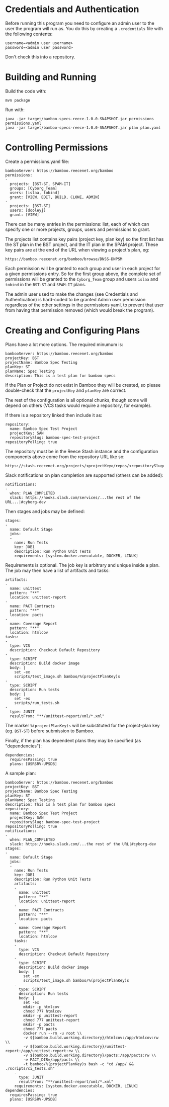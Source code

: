 # Credentials and Authentication

Before running this program you need to configure an admin user
to the user the program will run as. You do this by creating a
`.credentials` file with the following contents:

    username=<admin user username>
    password=<admin user password>

Don't check this into a repository.


# Building and Running

Build the code with:

    mvn package
    
Run with:

    java -jar target/bamboo-specs-reece-1.0.0-SNAPSHOT.jar permissions permissions.yaml
    java -jar target/bamboo-specs-reece-1.0.0-SNAPSHOT.jar plan plan.yaml

# Controlling Permissions

Create a permissions.yaml file:

    bambooServer: https://bamboo.reecenet.org/bamboo
    permissions:
    -
      projects: [BST-ST, SPAM-IT]
      groups: [Cyborg_Team]
      users: [islaa, tobind]
      grant: [VIEW, EDIT, BUILD, CLONE, ADMIN]
    -
      projects: [BST-ST]
      users: [dooleyj]
      grant: [VIEW]

There can be many entries in the permissions: list, each of which
can specify one or more projects, groups, users and permissions to grant.

The projects list contains key pairs (project key, plan key) so the
first list has the ST plan in the BST project, and the IT plan in
the SPAM project. These key pairs are at the end of the URL when
viewing a project's plan, eg:

    https://bamboo.reecenet.org/bamboo/browse/DNSS-DNPSM

Each permission will be granted to each group and user in each project for a
given permissions entry. So for the first group above, the complete set of
permissions will be granted to the `Cyborg_Team` group and users `islaa`
and `tobind` in the `BST-ST` and `SPAM-IT` plans.

The admin user used to make the changes (see Credentials and Authentication) is
hard-coded to be granted Admin user permission regardless of the other settings
in the permissions yaml, to prevent that user from having that permission
removed (which would break the program).


# Creating and Configuring Plans

Plans have a lot more options. The required minumum is:

    bambooServer: https://bamboo.reecenet.org/bamboo
    projectKey: BST
    projectName: Bamboo Spec Testing
    planKey: ST
    planName: Spec Testing
    description: This is a test plan for bamboo specs
    
If the Plan or Project do not exist in Bamboo they will be created, so please
double-check that the `projectKey` and `planKey` are correct.

The rest of the configuration is all optional chunks, though some will depend
on others (VCS tasks would require a repository, for example).

If there is a repository linked then include it as:

    repository:
      name: Bamboo Spec Test Project
      projectKey: SAN
      repositorySlug: bamboo-spec-test-project
    repositoryPolling: true

The repository must be in the Reece Stash instance and the configuration
components above come from the repository URL like so:

    https://stash.reecenet.org/projects/<projectKey>/repos/<repositorySlug>/browse

Slack notifications on plan completion are supported (others can be added):

    notifications:
    -
      when: PLAN_COMPLETED
      slack: https://hooks.slack.com/services/...the rest of the URL...|#cyborg-dev

Then stages and jobs may be defined:

    stages:
    -
      name: Default Stage
      jobs:
      -
        name: Run Tests
        key: JOB1
        description: Run Python Unit Tests
        requirements: [system.docker.executable, DOCKER, LINUX]
        
Requirements is optional. The job key is arbitrary and unique inside a plan.
The job may then have a list of artifacts and tasks:

    artifacts:
    -
      name: unittest
      pattern: "**"
      location: unittest-report
    -
      name: PACT Contracts
      pattern: "**"
      location: pacts
    -
      name: Coverage Report
      pattern: "**"
      location: htmlcov
    tasks:
    -
      type: VCS
      description: Checkout Default Repository
    -
      type: SCRIPT
      description: Build docker image
      body: |
        set -ex
        scripts/test_image.sh bamboo/%(projectPlanKey)s
    -
      type: SCRIPT
      description: Run tests
      body: |
        set -ex
        scripts/run_tests.sh
    -
      type: JUNIT
      resultFrom: "**/unittest-report/xml/*.xml"
      
The marker `%(projectPlanKey)s` will be substituted for the project-plan key
(eg. `BST-ST`) before submission to Bamboo.

Finally, if the plan has dependent plans they may be specified (as "dependencies"):

    dependencies:
      requiresPassing: true
      plans: [USRSRV-UPSDB]

A sample plan:
    
    bambooServer: https://bamboo.reecenet.org/bamboo
    projectKey: BST
    projectName: Bamboo Spec Testing
    planKey: ST
    planName: Spec Testing
    description: This is a test plan for bamboo specs
    repository:
      name: Bamboo Spec Test Project
      projectKey: SAN
      repositorySlug: bamboo-spec-test-project
    repositoryPolling: true
    notifications:
    -
      when: PLAN_COMPLETED
      slack: https://hooks.slack.com/...the rest of the URL|#cyborg-dev
    stages:
    -
      name: Default Stage
      jobs:
      -
        name: Run Tests
        key: JOB1
        description: Run Python Unit Tests
        artifacts:
        -
          name: unittest
          pattern: "**"
          location: unittest-report
        -
          name: PACT Contracts
          pattern: "**"
          location: pacts
        -
          name: Coverage Report
          pattern: "**"
          location: htmlcov
        tasks:
        -
          type: VCS
          description: Checkout Default Repository
        -
          type: SCRIPT
          description: Build docker image
          body: |
            set -ex
            scripts/test_image.sh bamboo/%(projectPlanKey)s
        -
          type: SCRIPT
          description: Run tests
          body: |
            set -ex
            mkdir -p htmlcov
            chmod 777 htmlcov
            mkdir -p unittest-report
            chmod 777 unittest-report
            mkdir -p pacts
            chmod 777 pacts
            docker run --rm -u root \\
            -v ${bamboo.build.working.directory}/htmlcov:/app/htmlcov:rw \\
            -v ${bamboo.build.working.directory}/unittest-report:/app/unittest-report:rw \\
            -v ${bamboo.build.working.directory}/pacts:/app/pacts:rw \\
            -e PACT_DIR=/app/pacts \\
            -t bamboo/%(projectPlanKey)s bash -c "cd /app/ && ./scripts/ci_tests.sh"
        -
          type: JUNIT
          resultFrom: "**/unittest-report/xml/*.xml"
        requirements: [system.docker.executable, DOCKER, LINUX]
    dependencies:
      requiresPassing: true
      plans: [USRSRV-UPSDB]
